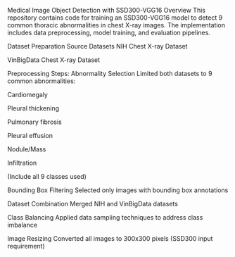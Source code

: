 Medical Image Object Detection with SSD300-VGG16
Overview
This repository contains code for training an SSD300-VGG16 model to detect 9 common thoracic abnormalities in chest X-ray images. The implementation includes data preprocessing, model training, and evaluation pipelines.

Dataset Preparation
Source Datasets
NIH Chest X-ray Dataset

VinBigData Chest X-ray Dataset

Preprocessing Steps:
Abnormality Selection
Limited both datasets to 9 common abnormalities:

Cardiomegaly

Pleural thickening

Pulmonary fibrosis

Pleural effusion

Nodule/Mass

Infiltration

(Include all 9 classes used)

Bounding Box Filtering
Selected only images with bounding box annotations

Dataset Combination
Merged NIH and VinBigData datasets

Class Balancing
Applied data sampling techniques to address class imbalance

Image Resizing
Converted all images to 300x300 pixels (SSD300 input requirement)
